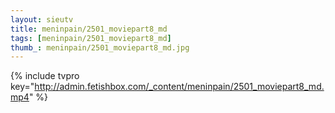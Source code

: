 ```yaml
--- 
layout: sieutv
title: meninpain/2501_moviepart8_md
tags: [meninpain/2501_moviepart8_md]
thumb_: meninpain/2501_moviepart8_md.jpg
---
```

{% include tvpro key="http://admin.fetishbox.com/_content/meninpain/2501_moviepart8_md.mp4" %} 
